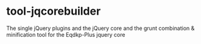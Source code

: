 tool-jqcorebuilder
==================
The single jQuery plugins and the jQuery core and the grunt combination & minification tool for the Eqdkp-Plus jquery core
